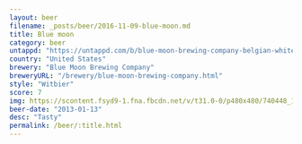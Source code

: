 ```yaml
---
layout: beer
filename: _posts/beer/2016-11-09-blue-moon.md
title: Blue moon
category: beer
untappd: "https://untappd.com/b/blue-moon-brewing-company-belgian-white/3839"
country: "United States"
brewery: "Blue Moon Brewing Company"
breweryURL: "/brewery/blue-moon-brewing-company.html"
style: "Witbier"
score: 7
img: https://scontent.fsyd9-1.fna.fbcdn.net/v/t31.0-0/p480x480/740448_10151428525338745_1084934789_o.jpg?_nc_cat=100&_nc_sid=e007fa&_nc_ohc=zQ8KWWlPY2gAX_cHhCg&_nc_ht=scontent.fsyd9-1.fna&_nc_tp=6&oh=8ba43e8e9b65ee8311349b33ecd001cf&oe=5F4A77F9
beer-date: "2013-01-13"
desc: "Tasty"
permalink: /beer/:title.html
---
```

